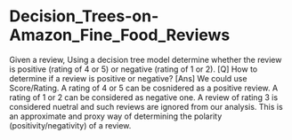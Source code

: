 # Decision_Trees-on-Amazon_Fine_Food_Reviews
Given a review, Using a decision tree model determine whether the review is positive (rating of 4 or 5) or negative (rating of 1 or 2). [Q] How to determine if a review is positive or negative? [Ans] We could use Score/Rating. A rating of 4 or 5 can be cosnidered as a positive review. A rating of 1 or 2 can be considered as negative one. A review of rating 3 is considered nuetral and such reviews are ignored from our analysis. This is an approximate and proxy way of determining the polarity (positivity/negativity) of a review.
